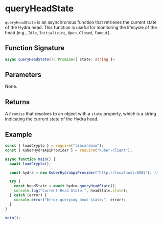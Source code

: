# queryHeadState

`queryHeadState` is an asynchronous function that retrieves the current state of the Hydra head. This function is useful for monitoring the lifecycle of the head (e.g., `Idle`, `Initializing`, `Open`, `Closed`, `Fanout`).

## Function Signature

```typescript
async queryHeadState(): Promise<{ state: string }>
```

## Parameters

None.

## Returns

A `Promise` that resolves to an object with a `state` property, which is a string indicating the current state of the Hydra head.

## Example

```javascript
const { loadCrypto } = require("libcardano");
const { KuberHydraApiProvider } = require("kuber-client");

async function main() {
  await loadCrypto();

  const hydra = new KuberHydraApiProvider("http://localhost:8081"); // Replace with your Hydra API URL

  try {
    const headState = await hydra.queryHeadState();
    console.log("Current Head State:", headState.state);
  } catch (error) {
    console.error("Error querying head state:", error);
  }
}

main();
